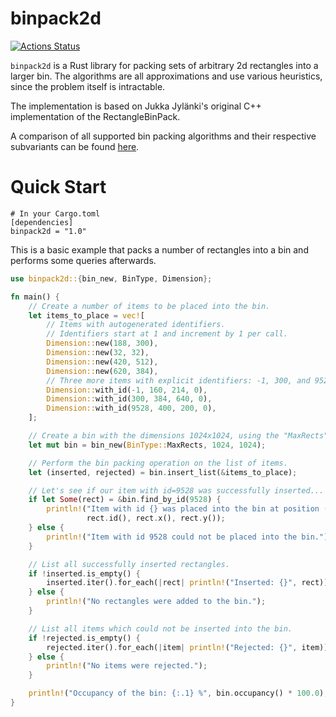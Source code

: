 # binpack2d

[![Actions Status](https://github.com/InfinityTools/binpack2d/workflows/Cargo%20Build%20%26%20Test/badge.svg)](https://github.com/InfinityTools/binpack2d/actions)

`binpack2d` is a Rust library for packing sets of arbitrary 2d rectangles into a larger bin.
The algorithms are all approximations and use various heuristics, since the problem itself is intractable.

The implementation is based on Jukka Jylänki's original C++ implementation of the RectangleBinPack.

A comparison of all supported bin packing algorithms and their respective subvariants can be found
<a href="https://github.com/InfinityTools/binpack2d/blob/comparison/comparison.md">here</a>.

# Quick Start

```
# In your Cargo.toml
[dependencies]
binpack2d = "1.0"
```

This is a basic example that packs a number of rectangles into a bin and performs some queries afterwards.

```rust
use binpack2d::{bin_new, BinType, Dimension};

fn main() {
    // Create a number of items to be placed into the bin.
    let items_to_place = vec![
        // Items with autogenerated identifiers.
        // Identifiers start at 1 and increment by 1 per call.
        Dimension::new(188, 300),
        Dimension::new(32, 32),
        Dimension::new(420, 512),
        Dimension::new(620, 384),
        // Three more items with explicit identifiers: -1, 300, and 9528 respectively
        Dimension::with_id(-1, 160, 214, 0),
        Dimension::with_id(300, 384, 640, 0),
        Dimension::with_id(9528, 400, 200, 0),
    ];

    // Create a bin with the dimensions 1024x1024, using the "MaxRects" bin type.
    let mut bin = bin_new(BinType::MaxRects, 1024, 1024);

    // Perform the bin packing operation on the list of items.
    let (inserted, rejected) = bin.insert_list(&items_to_place);

    // Let's see if our item with id=9528 was successfully inserted...
    if let Some(rect) = &bin.find_by_id(9528) {
        println!("Item with id {} was placed into the bin at position (x: {}, y: {})",
                 rect.id(), rect.x(), rect.y());
    } else {
        println!("Item with id 9528 could not be placed into the bin.");
    }

    // List all successfully inserted rectangles.
    if !inserted.is_empty() {
        inserted.iter().for_each(|rect| println!("Inserted: {}", rect));
    } else {
        println!("No rectangles were added to the bin.");
    }

    // List all items which could not be inserted into the bin.
    if !rejected.is_empty() {
        rejected.iter().for_each(|item| println!("Rejected: {}", item));
    } else {
        println!("No items were rejected.");
    }

    println!("Occupancy of the bin: {:.1} %", bin.occupancy() * 100.0);
}
```

<!-- The full API Documentation can be found here: https://docs.rs/binpack2d -->
